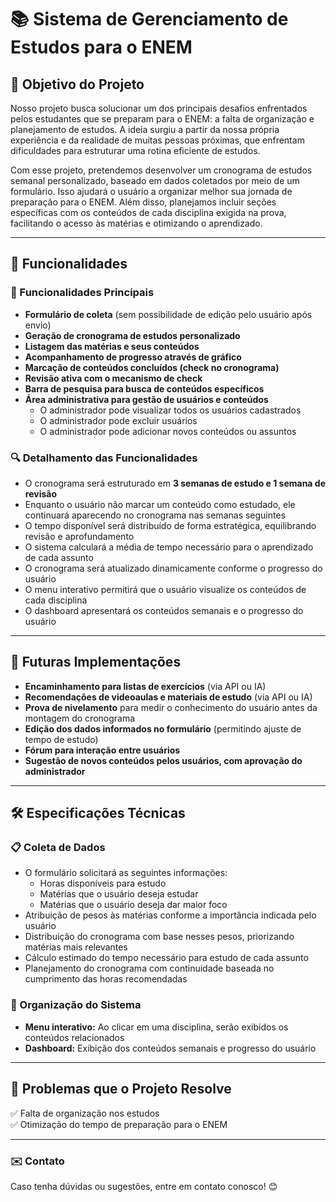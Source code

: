 # 📚 Sistema de Gerenciamento de Estudos para o ENEM

## 🎯 Objetivo do Projeto
Nosso projeto busca solucionar um dos principais desafios enfrentados pelos estudantes que se preparam para o ENEM: a falta de organização e planejamento de estudos. A ideia surgiu a partir da nossa própria experiência e da realidade de muitas pessoas próximas, que enfrentam dificuldades para estruturar uma rotina eficiente de estudos.

Com esse projeto, pretendemos desenvolver um cronograma de estudos semanal personalizado, baseado em dados coletados por meio de um formulário. Isso ajudará o usuário a organizar melhor sua jornada de preparação para o ENEM. Além disso, planejamos incluir seções específicas com os conteúdos de cada disciplina exigida na prova, facilitando o acesso às matérias e otimizando o aprendizado.

---

## 🚀 Funcionalidades

### 📌 Funcionalidades Principais
- **Formulário de coleta** (sem possibilidade de edição pelo usuário após envio)
- **Geração de cronograma de estudos personalizado**
- **Listagem das matérias e seus conteúdos**
- **Acompanhamento de progresso através de gráfico**
- **Marcação de conteúdos concluídos (check no cronograma)**
- **Revisão ativa com o mecanismo de check**
- **Barra de pesquisa para busca de conteúdos específicos**
- **Área administrativa para gestão de usuários e conteúdos**
  - O administrador pode visualizar todos os usuários cadastrados
  - O administrador pode excluir usuários
  - O administrador pode adicionar novos conteúdos ou assuntos

### 🔍 Detalhamento das Funcionalidades
- O cronograma será estruturado em **3 semanas de estudo e 1 semana de revisão**
- Enquanto o usuário não marcar um conteúdo como estudado, ele continuará aparecendo no cronograma nas semanas seguintes
- O tempo disponível será distribuído de forma estratégica, equilibrando revisão e aprofundamento
- O sistema calculará a média de tempo necessário para o aprendizado de cada assunto
- O cronograma será atualizado dinamicamente conforme o progresso do usuário
- O menu interativo permitirá que o usuário visualize os conteúdos de cada disciplina
- O dashboard apresentará os conteúdos semanais e o progresso do usuário

---

## 🔮 Futuras Implementações
- **Encaminhamento para listas de exercícios** (via API ou IA)
- **Recomendações de videoaulas e materiais de estudo** (via API ou IA)
- **Prova de nivelamento** para medir o conhecimento do usuário antes da montagem do cronograma
- **Edição dos dados informados no formulário** (permitindo ajuste de tempo de estudo)
- **Fórum para interação entre usuários**
- **Sugestão de novos conteúdos pelos usuários, com aprovação do administrador**

---

## 🛠️ Especificações Técnicas
### 📋 Coleta de Dados
- O formulário solicitará as seguintes informações:
  - Horas disponíveis para estudo
  - Matérias que o usuário deseja estudar
  - Matérias que o usuário deseja dar maior foco
- Atribuição de pesos às matérias conforme a importância indicada pelo usuário
- Distribuição do cronograma com base nesses pesos, priorizando matérias mais relevantes
- Cálculo estimado do tempo necessário para estudo de cada assunto
- Planejamento do cronograma com continuidade baseada no cumprimento das horas recomendadas

### 📌 Organização do Sistema
- **Menu interativo:** Ao clicar em uma disciplina, serão exibidos os conteúdos relacionados
- **Dashboard:** Exibição dos conteúdos semanais e progresso do usuário

---

## 📅 Problemas que o Projeto Resolve
✅ Falta de organização nos estudos<br>
✅ Otimização do tempo de preparação para o ENEM

---

### ✉️ Contato
Caso tenha dúvidas ou sugestões, entre em contato conosco! 😊
